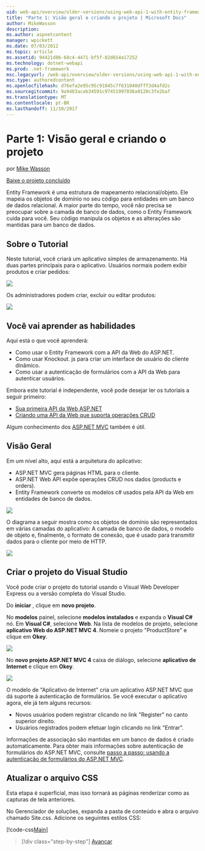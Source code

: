 ```yaml
---
uid: web-api/overview/older-versions/using-web-api-1-with-entity-framework-5/using-web-api-with-entity-framework-part-1
title: "Parte 1: Visão geral e criando o projeto | Microsoft Docs"
author: MikeWasson
description: 
ms.author: aspnetcontent
manager: wpickett
ms.date: 07/03/2012
ms.topic: article
ms.assetid: 94421d86-68c4-4471-bf5f-82d654a17252
ms.technology: dotnet-webapi
ms.prod: .net-framework
msc.legacyurl: /web-api/overview/older-versions/using-web-api-1-with-entity-framework-5/using-web-api-with-entity-framework-part-1
msc.type: authoredcontent
ms.openlocfilehash: d76efa2e95c95c91045c7f631040dfff3d4afd2c
ms.sourcegitcommit: 9a9483aceb34591c97451997036a9120c3fe2baf
ms.translationtype: MT
ms.contentlocale: pt-BR
ms.lasthandoff: 11/10/2017
---
```

<a name="part-1-overview-and-creating-the-project"></a>Parte 1: Visão geral e criando o projeto
====================
por [Mike Wasson](https://github.com/MikeWasson)

[Baixe o projeto concluído](http://code.msdn.microsoft.com/ASP-NET-Web-API-with-afa30545)

Entity Framework é uma estrutura de mapeamento relacional/objeto. Ele mapeia os objetos de domínio no seu código para entidades em um banco de dados relacional. A maior parte do tempo, você não precisa se preocupar sobre a camada de banco de dados, como o Entity Framework cuida para você. Seu código manipula os objetos e as alterações são mantidas para um banco de dados.

## <a name="about-the-tutorial"></a>Sobre o Tutorial

Neste tutorial, você criará um aplicativo simples de armazenamento. Há duas partes principais para o aplicativo. Usuários normais podem exibir produtos e criar pedidos:

![](using-web-api-with-entity-framework-part-1/_static/image1.png)

Os administradores podem criar, excluir ou editar produtos:

![](using-web-api-with-entity-framework-part-1/_static/image2.png)

## <a name="skills-youll-learn"></a>Você vai aprender as habilidades

Aqui está o que você aprenderá:

- Como usar o Entity Framework com a API da Web do ASP.NET.
- Como usar Knockout. js para criar um interface de usuário do cliente dinâmico.
- Como usar a autenticação de formulários com a API da Web para autenticar usuários.

Embora este tutorial é independente, você pode desejar ler os tutoriais a seguir primeiro:

- [Sua primeira API da Web ASP.NET](../../getting-started-with-aspnet-web-api/tutorial-your-first-web-api.md)
- [Criando uma API da Web que suporta operações CRUD](../creating-a-web-api-that-supports-crud-operations.md)

Algum conhecimento dos [ASP.NET MVC](../../../../mvc/index.md) também é útil.

## <a name="overview"></a>Visão Geral

Em um nível alto, aqui está a arquitetura do aplicativo:

- ASP.NET MVC gera páginas HTML para o cliente.
- ASP.NET Web API expõe operações CRUD nos dados (products e orders).
- Entity Framework converte os modelos c# usados pela API da Web em entidades de banco de dados.

![](using-web-api-with-entity-framework-part-1/_static/image3.png)

O diagrama a seguir mostra como os objetos de domínio são representados em várias camadas do aplicativo: A camada de banco de dados, o modelo de objeto e, finalmente, o formato de conexão, que é usado para transmitir dados para o cliente por meio de HTTP.

![](using-web-api-with-entity-framework-part-1/_static/image4.png)

## <a name="create-the-visual-studio-project"></a>Criar o projeto do Visual Studio

Você pode criar o projeto do tutorial usando o Visual Web Developer Express ou a versão completa do Visual Studio.

Do **iniciar** , clique em **novo projeto**.

No **modelos** painel, selecione **modelos instalados** e expanda o **Visual C#** nó. Em **Visual C#**, selecione **Web**. Na lista de modelos de projeto, selecione **aplicativo Web do ASP.NET MVC 4**. Nomeie o projeto "ProductStore" e clique em **Okey**.

![](using-web-api-with-entity-framework-part-1/_static/image5.png)

No **novo projeto ASP.NET MVC 4** caixa de diálogo, selecione **aplicativo de Internet** e clique em **Okey**.

![](using-web-api-with-entity-framework-part-1/_static/image6.png)

O modelo de "Aplicativo de Internet" cria um aplicativo ASP.NET MVC que dá suporte à autenticação de formulários. Se você executar o aplicativo agora, ele já tem alguns recursos:

- Novos usuários podem registrar clicando no link "Register" no canto superior direito.
- Usuários registrados podem efetuar login clicando no link "Entrar".

Informações de associação são mantidas em um banco de dados é criado automaticamente. Para obter mais informações sobre autenticação de formulários do ASP.NET MVC, consulte [passo a passo: usando a autenticação de formulários do ASP.NET MVC](https://msdn.microsoft.com/en-us/library/ff398049(VS.98).aspx).

## <a name="update-the-css-file"></a>Atualizar o arquivo CSS

Esta etapa é superficial, mas isso tornará as páginas renderizar como as capturas de tela anteriores.

No Gerenciador de soluções, expanda a pasta de conteúdo e abra o arquivo chamado Site.css. Adicione os seguintes estilos CSS:

[!code-css[Main](using-web-api-with-entity-framework-part-1/samples/sample1.css)]

>[!div class="step-by-step"]
[Avançar](using-web-api-with-entity-framework-part-2.md)
